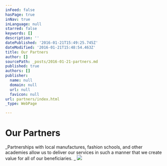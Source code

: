 ```yaml
---
inFeed: false
hasPage: true
inNav: true
inLanguage: null
starred: false
keywords: []
description: ''
datePublished: '2016-01-21T15:49:25.745Z'
dateModified: '2016-01-21T15:48:54.463Z'
title: Our Partners
author: []
sourcePath: _posts/2016-01-21-partners.md
published: true
authors: []
publisher:
  name: null
  domain: null
  url: null
  favicon: null
url: partners/index.html
_type: WebPage

---
```

# Our Partners

_Partnerships with local manufactures, fashion schools, and other academies allow us to deliver our services in such a manner that we create value for all of our beneficiaries. _
![](https://the-grid-user-content.s3-us-west-2.amazonaws.com/5712597b-8218-4366-b94f-f48fac58fd2f.png)
